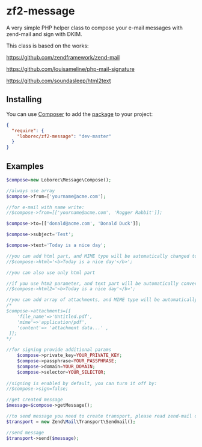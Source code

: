 zf2-message
===========

A very simple PHP helper class to compose your e-mail messages with zend-mail and sign with DKIM. 

This class is based on the works:

https://github.com/zendframework/zend-mail

https://github.com/louisameline/php-mail-signature

https://github.com/soundasleep/html2text

## Installing

You can use [Composer](http://getcomposer.org/) to add the [package](https://packagist.org/packages/loborec/zf2-message) to your project:

```json
{
  "require": {
    "loborec/zf2-message": "dev-master"
  }
}
```

## Examples

```php
$compose=new Loborec\Message\Compose();

//always use array
$compose->from=['yourname@acme.com']; 

//for e-mail with name write:
//$compose->from=[['yourname@acme.com', 'Rogger Rabbit']]; 

$compose->to=[['donald@acme.com', 'Donald Duck']];

$compose->subject='Test';

$compose->text='Today is a nice day';

//you can add html part, and MIME type will be automatically changed to 'multipart/alternative':
//$compose->html='<b>Today is a nice day'</b>';

//you can also use only html part

//if you use htm2 parameter, and text part will be automatically converted from html part:
//$compose->html2='<b>Today is a nice day'</b>'; 

//you can add array of attachments, and MIME type will be automatically changed to 'multipart/related'
/*
$compose->attachments=[[
    'file_name'=>'Untitled.pdf',
    'mime'=>'application/pdf',
    'content'=> 'attachment data...' ,
 ]];
*/

//for signing provide additional params
    $compose->private_key=YOUR_PRIVATE_KEY;
    $compose->passphrase=YOUR_PASSPHRASE;
    $compose->domain=YOUR_DOMAIN;
    $compose->selector=YOUR_SELECTOR;
      
//signing is enabled by default, you can turn it off by:
//$compose->sign=false;

//get created message
$message=$compose->getMessage();

//to send message you need to create transport, please read zend-mail documentation
$transport = new Zend\Mail\Transport\Sendmail();

//send message
$transport->send($message); 
            
```
